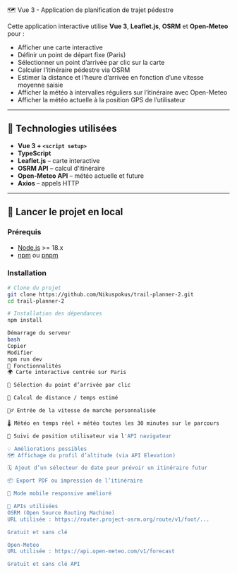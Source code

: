 🗺️ Vue 3 - Application de planification de trajet pédestre

Cette application interactive utilise **Vue 3**, **Leaflet.js**, **OSRM** et **Open-Meteo** pour :

- Afficher une carte interactive
- Définir un point de départ fixe (Paris)
- Sélectionner un point d’arrivée par clic sur la carte
- Calculer l’itinéraire pédestre via OSRM
- Estimer la distance et l’heure d’arrivée en fonction d’une vitesse moyenne saisie
- Afficher la météo à intervalles réguliers sur l’itinéraire avec Open-Meteo
- Afficher la météo actuelle à la position GPS de l’utilisateur

---

## 🧱 Technologies utilisées

- **Vue 3 + `<script setup>`**
- **TypeScript**
- **Leaflet.js** – carte interactive
- **OSRM API** – calcul d'itinéraire
- **Open-Meteo API** – météo actuelle et future
- **Axios** – appels HTTP

---

## 🚀 Lancer le projet en local

### Prérequis

- [Node.js](https://nodejs.org/) >= 18.x
- [npm](https://www.npmjs.com/) ou [pnpm](https://pnpm.io)

### Installation

```bash
# Clone du projet
git clone https://github.com/Nikuspokus/trail-planner-2.git
cd trail-planner-2

# Installation des dépendances
npm install

Démarrage du serveur
bash
Copier
Modifier
npm run dev
📸 Fonctionnalités
🌍 Carte interactive centrée sur Paris

📍 Sélection du point d’arrivée par clic

🧮 Calcul de distance / temps estimé

🏃‍♂️ Entrée de la vitesse de marche personnalisée

🌡️ Météo en temps réel + météo toutes les 30 minutes sur le parcours

📍 Suivi de position utilisateur via l'API navigateur

💡 Améliorations possibles
🗺️ Affichage du profil d’altitude (via API Elevation)

🗓️ Ajout d’un sélecteur de date pour prévoir un itinéraire futur

📦 Export PDF ou impression de l’itinéraire

🧭 Mode mobile responsive amélioré

🔐 APIs utilisées
OSRM (Open Source Routing Machine)
URL utilisée : https://router.project-osrm.org/route/v1/foot/...

Gratuit et sans clé

Open-Meteo
URL utilisée : https://api.open-meteo.com/v1/forecast

Gratuit et sans clé API
